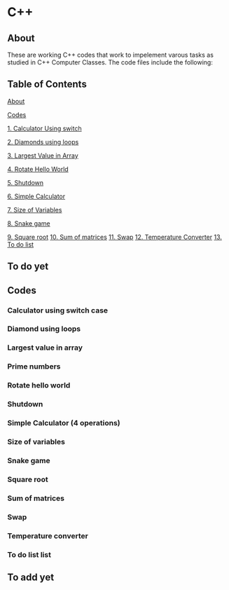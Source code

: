 # C++

## About
These are working C++ codes that work to impelement varous tasks as studied in  C++ Computer Classes. 
The code files include the following:
## Table of Contents
[About](#about)

[Codes](#codes)

[1. Calculator Using switch](#calculator-using-switch-case)

[2. Diamonds using loops](#diamond-using-loops)

[3. Largest Value in Array](#largest-value-in-array)

[4. Rotate Hello World](#rotate-hello-world)

[5. Shutdown](#shutdown)

[6. Simple Calculator](#simple-calculator-4-operations)

[7. Size of Variables](#size-of-variables)

[8. Snake game](#snake-game)

[9. Square root](#square-root)
[10. Sum of matrices](#sum-of-matrices)
[11. Swap](#swap)
[12. Temperature Converter](#temperature-converter)
[13. To do list](#to-do-list-list)

## To do yet


## Codes
### Calculator using  switch case
### Diamond using loops
### Largest value in array
### Prime numbers
### Rotate hello world
### Shutdown
### Simple Calculator (4 operations)
### Size of variables
### Snake game
### Square root
### Sum of  matrices
### Swap
### Temperature converter
### To do list list
## To add yet
